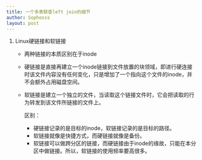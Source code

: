 ```yaml
---
title: 一个多表联查left join的细节
author: Sophosss
layout: post
---
```

1. Linux硬链接和软链接

   - 两种链接的本质区别在于inode

   - 硬链接是直接再建立一个inode链接到文件放置的块领域，即进行硬连接时该文件内容没有任何变化，只是增加了一个指向这个文件的inode，并不会额外占用磁盘空间。

   - 软链接是建立一个独立的文件，当读取这个链接文件时，它会把读取的行为转发到该文件所链接的文件上。

     区别：

     - 硬链接记录的是目标的inode，软链接记录的是目标的路径。
     - 软链接就像是快捷方式，而硬链接就像是备份。
     - 软链接可以做跨分区的链接，而硬链接由于inode的缘故，只能在本分区中做链接。所以，软链接的使用频率要高很多。

